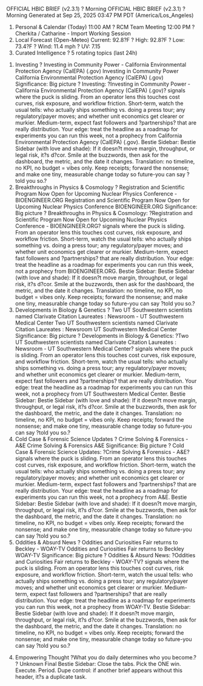OFFICIAL HBIC BRIEF (v2.3.1) ? Morning
OFFICIAL HBIC BRIEF (v2.3.1) ? Morning
Generated at Sep 25, 2025 03:47 PM PDT (America/Los_Angeles)
1) Personal & Calendar (Today)
11:00 AM
? RCM Team Meeting
12:00 PM
? Cherkita / Catharine - Import Working Session
2) Local Forecast (Open-Meteo)
Current:
92.8?F
     ?
High:
92.8?F
     ?
Low:
73.4?F
     ?
Wind:
11.4 mph
     ?
UV:
7.15
3) Curated Intelligence ? 5 rotating topics (last 24h)
1. Investing ?
Investing in Community Power - California Environmental Protection Agency (CalEPA) (.gov)
Investing in Community
Power California Environmental
Protection Agency (CalEPA) (.gov)
Significance:
Big picture ? Investing: ?Investing in Community Power - California Environmental Protection Agency (CalEPA) (.gov)? signals where the puck is sliding. From an operator lens this touches cost curves, risk exposure, and workflow friction. Short-term, watch the usual tells: who actually ships something vs. doing a press tour; any regulatory/payer moves; and whether unit economics get clearer or murkier. Medium-term, expect fast followers and ?partnerships? that are really distribution. Your edge: treat the headline as a roadmap for experiments you can run this week, not a prophecy from California Environmental Protection Agency (CalEPA) (.gov).
Bestie Sidebar:
Bestie Sidebar (with love and shade): If it doesn?t move margin, throughput, or legal risk, it?s d?cor. Smile at the buzzwords, then ask for the dashboard, the metric, and the date it changes. Translation: no timeline, no KPI, no budget = vibes only. Keep receipts; forward the nonsense; and make one tiny, measurable change today so future-you can say ?told you so.?
2. Breakthroughs in Physics & Cosmology ?
Registration and Scientific Program Now Open for Upcoming Nuclear Physics Conference - BIOENGINEER.ORG
Registration and Scientific Program
Now Open for Upcoming
Nuclear Physics Conference BIOENGINEER.ORG
Significance:
Big picture ? Breakthroughs in Physics & Cosmology: ?Registration and Scientific Program Now Open for Upcoming Nuclear Physics Conference - BIOENGINEER.ORG? signals where the puck is sliding. From an operator lens this touches cost curves, risk exposure, and workflow friction. Short-term, watch the usual tells: who actually ships something vs. doing a press tour; any regulatory/payer moves; and whether unit economics get clearer or murkier. Medium-term, expect fast followers and ?partnerships? that are really distribution. Your edge: treat the headline as a roadmap for experiments you can run this week, not a prophecy from BIOENGINEER.ORG.
Bestie Sidebar:
Bestie Sidebar (with love and shade): If it doesn?t move margin, throughput, or legal risk, it?s d?cor. Smile at the buzzwords, then ask for the dashboard, the metric, and the date it changes. Translation: no timeline, no KPI, no budget = vibes only. Keep receipts; forward the nonsense; and make one tiny, measurable change today so future-you can say ?told you so.?
3. Developments in Biology & Genetics ?
Two UT Southwestern scientists named Clarivate Citation Laureates : Newsroom - UT Southwestern Medical Center
Two UT Southwestern scientists
named Clarivate Citation Laureates
: Newsroom UT Southwestern Medical Center
Significance:
Big picture ? Developments in Biology & Genetics: ?Two UT Southwestern scientists named Clarivate Citation Laureates : Newsroom - UT Southwestern Medical Center? signals where the puck is sliding. From an operator lens this touches cost curves, risk exposure, and workflow friction. Short-term, watch the usual tells: who actually ships something vs. doing a press tour; any regulatory/payer moves; and whether unit economics get clearer or murkier. Medium-term, expect fast followers and ?partnerships? that are really distribution. Your edge: treat the headline as a roadmap for experiments you can run this week, not a prophecy from UT Southwestern Medical Center.
Bestie Sidebar:
Bestie Sidebar (with love and shade): If it doesn?t move margin, throughput, or legal risk, it?s d?cor. Smile at the buzzwords, then ask for the dashboard, the metric, and the date it changes. Translation: no timeline, no KPI, no budget = vibes only. Keep receipts; forward the nonsense; and make one tiny, measurable change today so future-you can say ?told you so.?
4. Cold Case & Forensic Science Updates ?
Crime Solving & Forensics - A&E
Crime
Solving
& Forensics A&E
Significance:
Big picture ? Cold Case & Forensic Science Updates: ?Crime Solving & Forensics - A&E? signals where the puck is sliding. From an operator lens this touches cost curves, risk exposure, and workflow friction. Short-term, watch the usual tells: who actually ships something vs. doing a press tour; any regulatory/payer moves; and whether unit economics get clearer or murkier. Medium-term, expect fast followers and ?partnerships? that are really distribution. Your edge: treat the headline as a roadmap for experiments you can run this week, not a prophecy from A&E.
Bestie Sidebar:
Bestie Sidebar (with love and shade): If it doesn?t move margin, throughput, or legal risk, it?s d?cor. Smile at the buzzwords, then ask for the dashboard, the metric, and the date it changes. Translation: no timeline, no KPI, no budget = vibes only. Keep receipts; forward the nonsense; and make one tiny, measurable change today so future-you can say ?told you so.?
5. Oddities & Absurd News ?
Oddities and Curiosities Fair returns to Beckley - WOAY-TV
Oddities and
Curiosities Fair
returns to Beckley WOAY-TV
Significance:
Big picture ? Oddities & Absurd News: ?Oddities and Curiosities Fair returns to Beckley - WOAY-TV? signals where the puck is sliding. From an operator lens this touches cost curves, risk exposure, and workflow friction. Short-term, watch the usual tells: who actually ships something vs. doing a press tour; any regulatory/payer moves; and whether unit economics get clearer or murkier. Medium-term, expect fast followers and ?partnerships? that are really distribution. Your edge: treat the headline as a roadmap for experiments you can run this week, not a prophecy from WOAY-TV.
Bestie Sidebar:
Bestie Sidebar (with love and shade): If it doesn?t move margin, throughput, or legal risk, it?s d?cor. Smile at the buzzwords, then ask for the dashboard, the metric, and the date it changes. Translation: no timeline, no KPI, no budget = vibes only. Keep receipts; forward the nonsense; and make one tiny, measurable change today so future-you can say ?told you so.?
4) Empowering Thought
?What you do daily determines who you become.? ? Unknown
Final Bestie Sidebar:
Close the tabs. Pick the ONE win. Execute. Period.
Dupe control: if another brief appears without this header, it?s a duplicate task.
